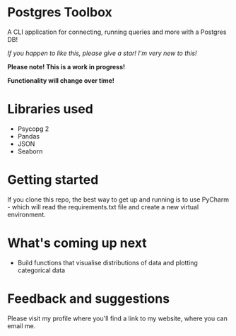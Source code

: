 # Postgres Toolbox
A CLI application for connecting, running queries and more with a Postgres DB!

_If you happen to like this, please give a star! I'm very new to this!_

__Please note! This is a work in progress!__

__Functionality will change over time!__

# Libraries used
- Psycopg 2
- Pandas
- JSON
- Seaborn

# Getting started
If you clone this repo, the best way to get up and running is to use PyCharm - which will read the requirements.txt file and create a new virtual environment.

# What's coming up next
- Build functions that visualise distributions of data and plotting categorical data

# Feedback and suggestions
Please visit my profile where you'll find a link to my website, where you can email me.